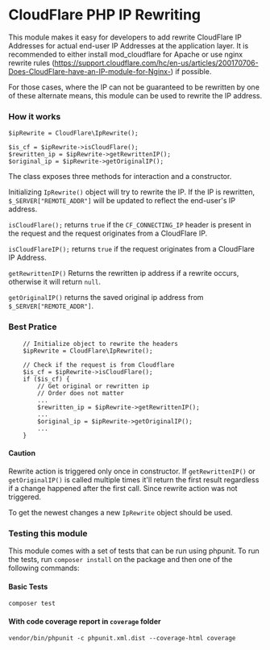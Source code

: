 # CloudFlare PHP IP Rewriting 

This module makes it easy for developers to add rewrite CloudFlare IP Addresses for actual end-user IP Addresses at the application layer. It is recommended to either install mod_cloudflare for Apache or use nginx rewrite rules (https://support.cloudflare.com/hc/en-us/articles/200170706-Does-CloudFlare-have-an-IP-module-for-Nginx-) if possible.

For those cases, where the IP can not be guaranteed to be rewritten by one of these alternate means, this module can be used to rewrite the IP address.

### How it works
    
    $ipRewrite = CloudFlare\IpRewrite();

    $is_cf = $ipRewrite->isCloudFlare();
    $rewritten_ip = $ipRewrite->getRewrittenIP();
    $original_ip = $ipRewrite->getOriginalIP();
    
The class exposes three methods for interaction and a constructor. 

Initializing `IpRewrite()` object will try to rewrite the IP. If the IP is rewritten, `$_SERVER["REMOTE_ADDR"]` will be updated to reflect the end-user's IP address.

`isCloudFlare();` returns `true` if the `CF_CONNECTING_IP` header is present in the request and the request originates from a CloudFlare IP.

`isCloudFlareIP();` returns `true` if the request originates from a CloudFlare IP Address.

`getRewrittenIP()` Returns the rewritten ip address if a rewrite occurs, otherwise it will return `null`. 

`getOriginalIP()` returns the saved original ip address from `$_SERVER["REMOTE_ADDR"]`.

### Best Pratice

```
    // Initialize object to rewrite the headers
    $ipRewrite = CloudFlare\IpRewrite();
    
    // Check if the request is from Cloudflare
    $is_cf = $ipRewrite->isCloudFlare();
    if ($is_cf) {
        // Get original or rewritten ip
        // Order does not matter
        ...
        $rewritten_ip = $ipRewrite->getRewrittenIP();
        ...
        $original_ip = $ipRewrite->getOriginalIP();
        ...
    }

```

#### Caution
 Rewrite action is triggered only once in constructor. If `getRewrittenIP()` or `getOriginalIP()` is called multiple times it'll return the first result regardless if a change happened after the first call. Since rewrite action was not triggered.

 To get the newest changes a new `IpRewrite` object should be used.

### Testing this module

This module comes with a set of tests that can be run using phpunit. To run the tests, run `composer install` on the package and then one of the following commands:

#### Basic Tests

    composer test
    
#### With code coverage report in `coverage` folder

    vendor/bin/phpunit -c phpunit.xml.dist --coverage-html coverage
